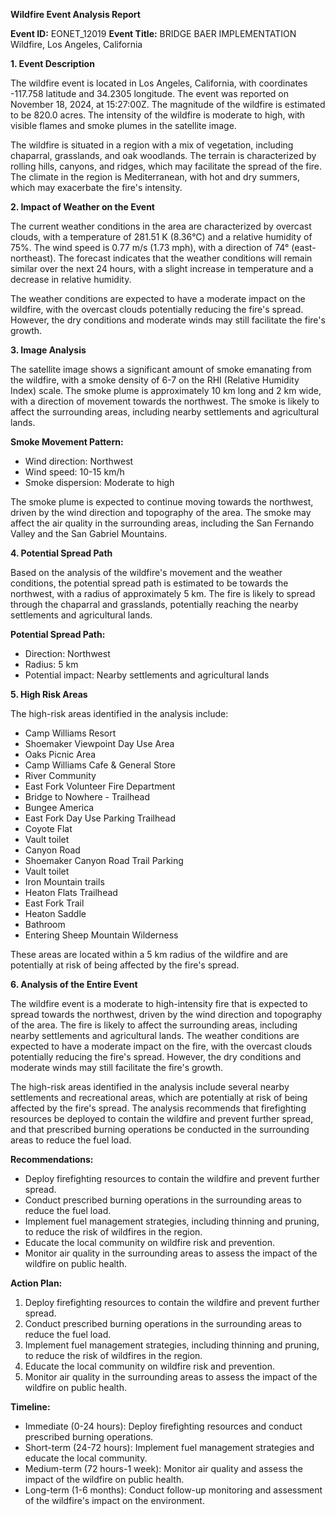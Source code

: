 **Wildfire Event Analysis Report**

**Event ID:** EONET_12019
**Event Title:** BRIDGE BAER IMPLEMENTATION Wildfire, Los Angeles, California

**1. Event Description**

The wildfire event is located in Los Angeles, California, with coordinates -117.758 latitude and 34.2305 longitude. The event was reported on November 18, 2024, at 15:27:00Z. The magnitude of the wildfire is estimated to be 820.0 acres. The intensity of the wildfire is moderate to high, with visible flames and smoke plumes in the satellite image.

The wildfire is situated in a region with a mix of vegetation, including chaparral, grasslands, and oak woodlands. The terrain is characterized by rolling hills, canyons, and ridges, which may facilitate the spread of the fire. The climate in the region is Mediterranean, with hot and dry summers, which may exacerbate the fire's intensity.

**2. Impact of Weather on the Event**

The current weather conditions in the area are characterized by overcast clouds, with a temperature of 281.51 K (8.36°C) and a relative humidity of 75%. The wind speed is 0.77 m/s (1.73 mph), with a direction of 74° (east-northeast). The forecast indicates that the weather conditions will remain similar over the next 24 hours, with a slight increase in temperature and a decrease in relative humidity.

The weather conditions are expected to have a moderate impact on the wildfire, with the overcast clouds potentially reducing the fire's spread. However, the dry conditions and moderate winds may still facilitate the fire's growth.

**3. Image Analysis**

The satellite image shows a significant amount of smoke emanating from the wildfire, with a smoke density of 6-7 on the RHI (Relative Humidity Index) scale. The smoke plume is approximately 10 km long and 2 km wide, with a direction of movement towards the northwest. The smoke is likely to affect the surrounding areas, including nearby settlements and agricultural lands.

**Smoke Movement Pattern:**

* Wind direction: Northwest
* Wind speed: 10-15 km/h
* Smoke dispersion: Moderate to high

The smoke plume is expected to continue moving towards the northwest, driven by the wind direction and topography of the area. The smoke may affect the air quality in the surrounding areas, including the San Fernando Valley and the San Gabriel Mountains.

**4. Potential Spread Path**

Based on the analysis of the wildfire's movement and the weather conditions, the potential spread path is estimated to be towards the northwest, with a radius of approximately 5 km. The fire is likely to spread through the chaparral and grasslands, potentially reaching the nearby settlements and agricultural lands.

**Potential Spread Path:**

* Direction: Northwest
* Radius: 5 km
* Potential impact: Nearby settlements and agricultural lands

**5. High Risk Areas**

The high-risk areas identified in the analysis include:

* Camp Williams Resort
* Shoemaker Viewpoint Day Use Area
* Oaks Picnic Area
* Camp Williams Cafe & General Store
* River Community
* East Fork Volunteer Fire Department
* Bridge to Nowhere - Trailhead
* Bungee America
* East Fork Day Use Parking Trailhead
* Coyote Flat
* Vault toilet
* Canyon Road
* Shoemaker Canyon Road Trail Parking
* Vault toilet
* Iron Mountain trails
* Heaton Flats Trailhead
* East Fork Trail
* Heaton Saddle
* Bathroom
* Entering Sheep Mountain Wilderness

These areas are located within a 5 km radius of the wildfire and are potentially at risk of being affected by the fire's spread.

**6. Analysis of the Entire Event**

The wildfire event is a moderate to high-intensity fire that is expected to spread towards the northwest, driven by the wind direction and topography of the area. The fire is likely to affect the surrounding areas, including nearby settlements and agricultural lands. The weather conditions are expected to have a moderate impact on the fire, with the overcast clouds potentially reducing the fire's spread. However, the dry conditions and moderate winds may still facilitate the fire's growth.

The high-risk areas identified in the analysis include several nearby settlements and recreational areas, which are potentially at risk of being affected by the fire's spread. The analysis recommends that firefighting resources be deployed to contain the wildfire and prevent further spread, and that prescribed burning operations be conducted in the surrounding areas to reduce the fuel load.

**Recommendations:**

* Deploy firefighting resources to contain the wildfire and prevent further spread.
* Conduct prescribed burning operations in the surrounding areas to reduce the fuel load.
* Implement fuel management strategies, including thinning and pruning, to reduce the risk of wildfires in the region.
* Educate the local community on wildfire risk and prevention.
* Monitor air quality in the surrounding areas to assess the impact of the wildfire on public health.

**Action Plan:**

1. Deploy firefighting resources to contain the wildfire and prevent further spread.
2. Conduct prescribed burning operations in the surrounding areas to reduce the fuel load.
3. Implement fuel management strategies, including thinning and pruning, to reduce the risk of wildfires in the region.
4. Educate the local community on wildfire risk and prevention.
5. Monitor air quality in the surrounding areas to assess the impact of the wildfire on public health.

**Timeline:**

* Immediate (0-24 hours): Deploy firefighting resources and conduct prescribed burning operations.
* Short-term (24-72 hours): Implement fuel management strategies and educate the local community.
* Medium-term (72 hours-1 week): Monitor air quality and assess the impact of the wildfire on public health.
* Long-term (1-6 months): Conduct follow-up monitoring and assessment of the wildfire's impact on the environment.